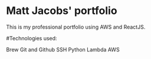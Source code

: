 # Matt Jacobs' portfolio
This is my professional portfolio using AWS and ReactJS.

#Technologies used:

Brew
Git and Github
SSH
Python
Lambda
AWS
